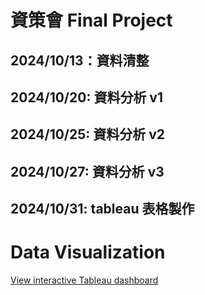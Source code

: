 # 資策會 Final Project

## 2024/10/13：資料清整

## 2024/10/20: 資料分析 v1

## 2024/10/25: 資料分析 v2

## 2024/10/27: 資料分析 v3

## 2024/10/31: tableau 表格製作

# Data Visualization

[View interactive Tableau dashboard](https://public.tableau.com/views/DA_tableau_17310487511400/1)


